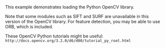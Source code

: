 This example demonstrates loading the Python OpenCV library.

Note that some modules such as SIFT and SURF are unavailable in this version of
the OpenCV library.  For feature detection, you may be able to use ORB, which
is included.

These OpenCV Python tutorials might be useful:
`http://docs.opencv.org/3.2.0/d6/d00/tutorial_py_root.html`
